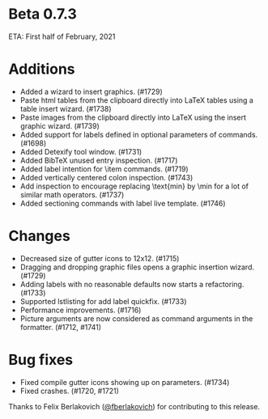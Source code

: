# Beta 0.7.3

ETA: First half of February, 2021

# Additions
* Added a wizard to insert graphics. (#1729)
* Paste html tables from the clipboard directly into LaTeX tables using a table insert wizard. (#1738)
* Paste images from the clipboard directly into LaTeX using the insert graphic wizard. (#1739)
* Added support for labels defined in optional parameters of commands. (#1698)
* Added Detexify tool window. (#1731)
* Added BibTeX unused entry inspection. (#1717)
* Added label intention for \item commands. (#1719)
* Added vertically centered colon inspection. (#1743)
* Add inspection to encourage replacing \text{min} by \min for a lot of similar math operators. (#1737)
* Added sectioning commands with label live template. (#1746)

# Changes
* Decreased size of gutter icons to 12x12. (#1715)
* Dragging and dropping graphic files opens a graphic insertion wizard. (#1729)
* Adding labels with no reasonable defaults now starts a refactoring. (#1733)
* Supported lstlisting for add label quickfix. (#1733)
* Performance improvements. (#1716)
* Picture arguments are now considered as command arguments in the formatter. (#1712, #1741)

# Bug fixes
* Fixed compile gutter icons showing up on parameters. (#1734)
* Fixed crashes. (#1720, #1721)

Thanks to Felix Berlakovich ([@fberlakovich](https://github.com/fberlakovich)) for contributing to this release.
